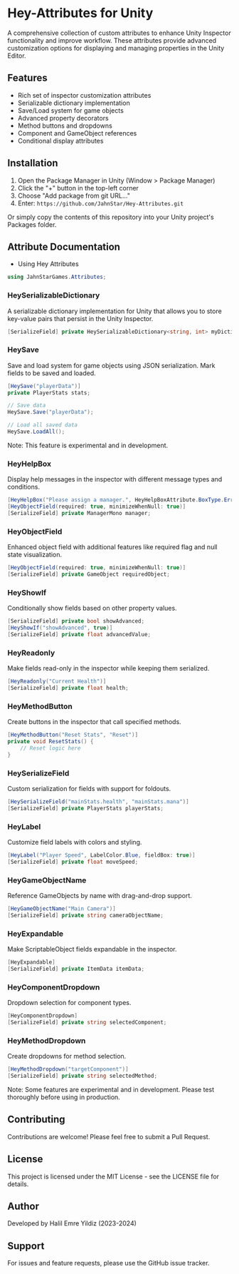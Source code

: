 # Hey-Attributes for Unity

A comprehensive collection of custom attributes to enhance Unity Inspector functionality and improve workflow. These attributes provide advanced customization options for displaying and managing properties in the Unity Editor.

## Features

- Rich set of inspector customization attributes
- Serializable dictionary implementation
- Save/Load system for game objects
- Advanced property decorators
- Method buttons and dropdowns
- Component and GameObject references
- Conditional display attributes

## Installation

1. Open the Package Manager in Unity (Window > Package Manager)
2. Click the "+" button in the top-left corner
3. Choose "Add package from git URL..."
4. Enter: `https://github.com/JahnStar/Hey-Attributes.git`

Or simply copy the contents of this repository into your Unity project's Packages folder.

## Attribute Documentation

- Using Hey Attributes
```csharp
using JahnStarGames.Attributes;
```

### HeySerializableDictionary
A serializable dictionary implementation for Unity that allows you to store key-value pairs that persist in the Unity Inspector.

```csharp
[SerializeField] private HeySerializableDictionary<string, int> myDictionary;
```

### HeySave
Save and load system for game objects using JSON serialization. Mark fields to be saved and loaded.

```csharp
[HeySave("playerData")] 
private PlayerStats stats;

// Save data
HeySave.Save("playerData");

// Load all saved data
HeySave.LoadAll();
```
Note: This feature is experimental and in development.

### HeyHelpBox
Display help messages in the inspector with different message types and conditions.

```csharp
[HeyHelpBox("Please assign a manager.", HeyHelpBoxAttribute.BoxType.Error, nameof(manager), conditionValue: null)]
[HeyObjectField(required: true, minimizeWhenNull: true)]
[SerializeField] private ManagerMono manager;
```

### HeyObjectField
Enhanced object field with additional features like required flag and null state visualization.

```csharp
[HeyObjectField(required: true, minimizeWhenNull: true)]
[SerializeField] private GameObject requiredObject;
```

### HeyShowIf
Conditionally show fields based on other property values.

```csharp
[SerializeField] private bool showAdvanced;
[HeyShowIf("showAdvanced", true)]
[SerializeField] private float advancedValue;
```

### HeyReadonly
Make fields read-only in the inspector while keeping them serialized.

```csharp
[HeyReadonly("Current Health")]
[SerializeField] private float health;
```

### HeyMethodButton
Create buttons in the inspector that call specified methods.

```csharp
[HeyMethodButton("Reset Stats", "Reset")]
private void ResetStats() {
    // Reset logic here
}
```

### HeySerializeField
Custom serialization for fields with support for foldouts.

```csharp
[HeySerializeField("mainStats.health", "mainStats.mana")]
[SerializeField] private PlayerStats playerStats;
```

### HeyLabel
Customize field labels with colors and styling.

```csharp
[HeyLabel("Player Speed", LabelColor.Blue, fieldBox: true)]
[SerializeField] private float moveSpeed;
```

### HeyGameObjectName
Reference GameObjects by name with drag-and-drop support.

```csharp
[HeyGameObjectName("Main Camera")]
[SerializeField] private string cameraObjectName;
```

### HeyExpandable
Make ScriptableObject fields expandable in the inspector.

```csharp
[HeyExpandable]
[SerializeField] private ItemData itemData;
```

### HeyComponentDropdown
Dropdown selection for component types.

```csharp
[HeyComponentDropdown]
[SerializeField] private string selectedComponent;
```

### HeyMethodDropdown
Create dropdowns for method selection.

```csharp
[HeyMethodDropdown("targetComponent")]
[SerializeField] private string selectedMethod;
```

Note: Some features are experimental and in development. Please test thoroughly before using in production.

## Contributing

Contributions are welcome! Please feel free to submit a Pull Request.

## License

This project is licensed under the MIT License - see the LICENSE file for details.

## Author

Developed by Halil Emre Yildiz (2023-2024)

## Support

For issues and feature requests, please use the GitHub issue tracker.
